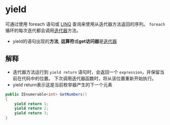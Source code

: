 # yield

可通过使用 foreach 语句或 [LINQ](csharp-linq.md) 查询来使用从迭代器方法返回的序列。 `foreach` 循环的每次迭代都会调用[迭代器](csharp-iterator.md)方法。

- yield的语句出现的**方法**, **运算符**或**get访问器**是[迭代器](csharp-iterator.md)

## 解释

- 迭代器方法运行到 `yield return` 语句时，会返回一个 `expression`，并保留当前在代码中的位置。 下次调用迭代器函数时，将从该位置重新开始执行。
- yield return表示这是当前枚举器产生的下一个元素

```csharp
public IEnumerable<int> GetNumbers()
{
    yield return 1;
    yield return 2;
    yield return 3;
}
```